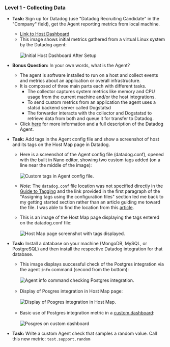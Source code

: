 ### Level 1 - Collecting Data

* **Task:** Sign up for Datadog (use "Datadog Recruiting Candidate" in the "Company" field), get the Agent reporting metrics from local machine.
  - [Link to Host Dashboard](https://app.datadoghq.com/dash/host/349301929?live=true&page=0&is_auto=false&from_ts=1507061300792&to_ts=1507064900792&tile_size=m)
  - This image shows initial metrics gathered from a virtual Linux system by the Datadog agent:
  <br><br>
  ![Initial Host Dashboard After Setup](https://github.com/MikeTarkington/hiring-engineers/blob/support-engineer/initial_host_dashboard.JPG?raw=true)


* **Bonus Question:** In your own words, what is the Agent?
  - The agent is software installed to run on a host and collect events and metrics about an application or overall infrastructure.
  - It is composed of three main parts each with different tasks.
    - The collector captures system metrics like memory and CPU usage from the current machine and/or the host integrations.
    - To send custom metrics from an application the agent uses a statsd backend server called Dogstatsd
    - The forwarder interacts with the collector and Dogstatsd to retrieve data from both and queue it for transfer to Datadog.
  - Click [here](https://docs.datadoghq.com/guides/basic_agent_usage/) for more information and a full description of the Datadog Agent.


* **Task:** Add tags in the Agent config file and show a screenshot of host and its tags on the Host Map page in Datadog.
  - Here is a screenshot of the Agent config file (datadog.conf), opened with the built in Nano editor, showing two custom tags added (on a line near the middle of the image):
  <br><br>
  ![Custom tags in Agent config file.](https://github.com/MikeTarkington/hiring-engineers/blob/support-engineer/dd_agent_config_tags.JPG?raw=true)

  - *Note:* The `datadog.conf` file location was not specified directly in the [Guide to Tagging](https://docs.datadoghq.com/guides/tagging/) and the link provided in the first paragraph of the "Assigning tags using the configuration files" section led me back to my getting started section rather than an article guiding me toward the file. I was able to find the location from this [article](https://help.datadoghq.com/hc/en-us/articles/203037169-Where-is-the-configuration-file-for-the-Agent-).
  - This is an image of the Host Map page displaying the tags entered on the datadog.conf file:
  <br><br>
  ![Host Map page screenshot with tags displayed.](https://github.com/MikeTarkington/hiring-engineers/blob/support-engineer/initial_host_map_tags.JPG?raw=true)


* **Task:** Install a database on your machine (MongoDB, MySQL, or PostgreSQL) and then install the respective Datadog integration for that database.

  - This image displays successful check of the Postgres integration via the agent `info` command (second from the bottom):
  <br><br>
  ![Agent info command checking Postgres integration.](https://github.com/MikeTarkington/hiring-engineers/blob/support-engineer/pg_agent_info_check.JPG?raw=true)
  <br><br>
  - Display of Posgres integration in Host Map page:
  <br><br>
  ![Display of Posgres integration in Host Map.](https://github.com/MikeTarkington/hiring-engineers/blob/support-engineer/pg_host_map.JPG?raw=true)
  <br><br>
  - Basic use of Postgres integration metric in a [custom dashboard]():
  <br><br>
  ![Posgres on custom dashboard](https://github.com/MikeTarkington/hiring-engineers/blob/support-engineer/pg_on_dashboard.JPG?raw=true)


* **Task:** Write a custom Agent check that samples a random value. Call this new metric: `test.support.random`

